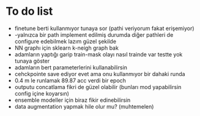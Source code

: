 # To do list

- finetune berti kullanmıyor tunaya sor (pathi veriyorum fakat erişemiyor)
- -yalnızca bir path implement edilmiş durumda diğer pathleri de configure edebilmek lazım güzel şekilde
- NN graphı için sklearn k-neigh graph bak
- adamların yaptığı garip train-mask olayı nasıl trainde var testte yok tunaya göster
- adamların bert parameterlerini kullanabilirsin
- cehckpointe save ediyor evet ama onu kullanmıyor bir dahaki runda
- 0.4 m le runlamak 89.87 acc verdi bir epoch
- outputu concatlama fikri de güzel olabilir (bunları mod yapabilirsin config içine koyarsın)
- ensemble modeller için biraz fikir edinebilirsin
- data augmentation yapmak hile olur mu? (muhtemelen)

